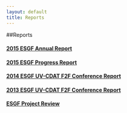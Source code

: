 ```yaml
---
layout: default
title: Reports
---
```


##Reports


#### <a href="media/pdf/2015-ESGF-Progress-Report-v1.pdf" target="_blank">2015 ESGF Annual Report</a>
#### <a href="media/pdf/2015-ESGF-Progress-Report.pdf" target="_blank">2015 ESGF Progress Report</a>

#### <a href="http://aims-group.github.io/pdf/2014-ESGF_UV-CDAT_Conference_Report.pdf" target="_blank">2014 ESGF UV-CDAT F2F Conference Report </a>

#### <a href="http://uvcdat.llnl.gov/pdf/ESGF_UV-CDAT_Meeting_Report_December2013.pdf" target="_blank">2013 ESGF UV-CDAT F2F Conference Report </a>

#### <a href="media/pdf/esgf-project-review.pdf" target="_blank">ESGF Project Review</a>
